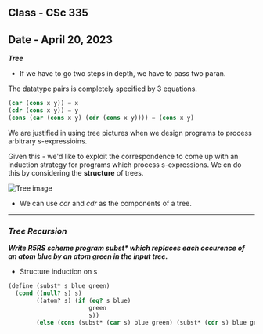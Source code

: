## Class - CSc 335

## Date - April 20, 2023

**_Tree_**

- If we have to go two steps in depth, we have to pass two paran.

The datatype pairs is completely specified by 3 equations.

```scheme
(car (cons x y)) = x
(cdr (cons x y)) = y
(cons (car (cons x y) (cdr (cons x y)))) = (cons x y)
```

We are justified in using tree pictures when we design programs to process arbitrary s-expressioins.

Given this - we'd like to exploit the correspondence to come up with an induction strategy for programs which process s-expressions. We cn do this by considering the **structure** of trees.

![Tree image](images/tree-expression.jpeg)

- We can use $car$ and $cdr$ as the components of a tree.

---

### _Tree Recursion_

**_Write R5RS scheme program subst\* which replaces each occurence of an atom blue by an atom green in the input tree._**

- Structure induction on s

```scheme
(define (subst* s blue green)
  (cond ((null? s) s)
        ((atom? s) (if (eq? s blue)
                       green
                       s))
        (else (cons (subst* (car s) blue green) (subst* (cdr s) blue green)))))
```
